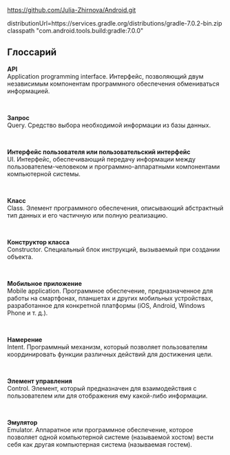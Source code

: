 https://github.com/Julia-Zhirnova/Android.git

distributionUrl=https\://services.gradle.org/distributions/gradle-7.0.2-bin.zip
 classpath "com.android.tools.build:gradle:7.0.0"
 
## Глоссарий
**API**  
Application programming interface. Интерфейс, позволяющий двум независимым компонентам программного обеспечения обмениваться информацией.

<br/>

**Запрос**  
Query. Средство выбора необходимой информации из базы данных.  

<br/>

**Интерфейс пользователя или пользовательский интерфейс**  
UI. Интерфейс, обеспечивающий передачу информации между пользователем-человеком и программно-аппаратными компонентами компьютерной системы.  

<br/>

**Класс**  
Class. Элемент программного обеспечения, описывающий абстрактный тип данных и его частичную или полную реализацию.  

<br/>

**Конструктор класса**  
Constructor. Специальный блок инструкций, вызываемый при создании объекта.

<br/>

**Мобильное приложение**  
Mobile application. Программное обеспечение, предназначенное для работы на смартфонах, планшетах и других мобильных устройствах, разработанное для конкретной платформы (iOS, Android, Windows Phone и т. д.).

<br/>

**Намерение**  
Intent. Программный механизм, который позволяет пользователям координировать функции различных действий для достижения цели.

<br/>

**Элемент управления**  
Control. Элемент, который предназначен для взаимодействия с пользователем или для отображения ему какой-либо информации.

<br/>

**Эмулятор**  
Emulator. Аппаратное или программное обеспечение, которое позволяет одной компьютерной системе (называемой хостом) вести себя как другая компьютерная система (называемая гостем).
